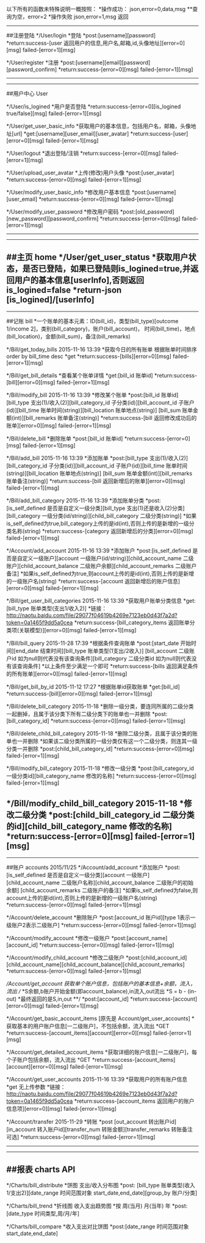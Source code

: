 以下所有的函数未特殊说明一概按照：
*操作成功：
json,error=0,data,msg
**查询为空，error=2
*操作失败
json,error=1,msg
返回

--------------------------------------------------------------
##注册登陆
*/User/login
*登陆
*post:[username][password]
*return:success-[user 返回用户的信息,用户名,邮箱,id,头像地址][error=0][msg]
		failed-[error=1][msg]

*/User/register
*注册
*post:[username][email][password][password_confirm]
*return:success-[error=0][msg]
		failed-[error=1][msg]

--------------------------------------------------------------


--------------------------------------------------------------
##用户中心 User

*/User/is_logined
*用户是否登陆
*return:success-[error=0][is_logined true/false][msg]
		failed-[error=1][msg]

*/User/get_user_basic_info
*获取用户的基本信息，包括用户名，邮箱，头像地址[url]
*get:[username][user_email][user_avatar]
*return:success-[user][error=0][msg]
		failed-[error=1][msg]

*/User/logout
*退出登陆/注销
*return:success-[error=0][msg]
		failed-[error=1][msg]

*/User/upload_user_avatar
*上传(修改)用户头像
*post:[user_avatar]
*return:success-[error=0][msg]
		failed-[error=1][msg]

*/User/modify_user_basic_info
*修改用户基本信息
*post:[username][user_email]
*return:success-[error=0][msg]
		failed-[error=1][msg]

*/User/modify_user_password
*修改用户密码
*post:[old_password][new_password][password_confirm]
*return:success-[error=0][msg]
		failed-[error=1][msg]

--------------------------------------------------------------


--------------------------------------------------------------
##主页 home
*/User/get_user_status
*获取用户状态，是否已登陆，如果已登陆则is_logined=true,并返回用户的基本信息[userInfo],否则返回is_logined=false
*return-json [is_logined]/[userInfo]
--------------------------------------------------------------


--------------------------------------------------------------
##记账 bill
*一个账单的基本元素：ID(bill_id)，类型(bill_type)[outcome 1/income 2]，类别(bill_category)，账户(bill_account)，
时间(bill_time)，地点(bill_location)，金额(bill_sum)，备注(bill_remarks)


*/Bill/get_today_bills 2015-11-16 13:39
*获取今日的所有账单 根据账单时间排序 order by bill_time desc
*get
*return:success-[bills][error=0][msg]
		failed-[error=1][msg]

*/Bill/get_bill_details
*查看某个账单详情
*get:[bill_id 账单id]
*return:success-[bill][error=0][msg]
		failed-[error=1][msg]

*/Bill/modify_bill 2015-11-16 13:39
*修改某个账单
*post:[bill_id 账单id][bill_type 支出(1)/收入(2)][bill_category_id 子分类(id)][bill_account_id 子账户(id)][bill_time 账单时间(string)][bill_location 账单地点(string)]
[bill_sum 账单金额(int)][bill_remarks 账单备注(string)]
*return:success-[bill 返回修改成功后的账单][error=0][msg]
		failed-[error=1][msg]

*/Bill/delete_bill
*删除账单
*post:[bill_id 账单id]
*return:success-[error=0][msg]
		failed-[error=1][msg]

*/Bill/add_bill 2015-11-16 13:39
*添加账单
*post:[bill_type 支出(1)/收入(2)][bill_category_id 子分类(id)][bill_account_id 子账户(id)][bill_time 账单时间(string)][bill_location 账单地点(string)]
[bill_sum 账单金额(int)][bill_remarks 账单备注(string)]
*return:success-[bill 返回新增后的账单][error=0][msg]
		failed-[error=1][msg]

*/Bill/add_bill_category 2015-11-16 13:39
*添加账单分类
*post:[is_self_defined 是否是自定义一级分类][bill_type 支出(1)还是收入(2)分类][bill_category 一级分类(id/string)][child_bill_category 二级分类(string)]
*如果is_self_defined为true,bill_category上传的是id(int),否则上传的是新增的一级分类名称(string)
*return:success-[category 返回新增后的分类][error=0][msg]
		failed-[error=1][msg]

*/Account/add_account  2015-11-16 13:39
*添加账户
*post:[is_self_defined 是否是自定义一级账户][account 一级账户(id/string)][child_account_name 二级账户][child_account_balance 二级账户余额][child_account_remarks 二级账户备注]
*如果is_self_defined为true,则account上传的是id(int),否则上传的是新增的一级账户名(string)
*return:success-[account 返回新增后的账户信息][error=0][msg]
		failed-[error=1][msg]

*/Bill/get_user_bill_categories 2015-11-16 13:39
*获取用户账单分类信息 
*get:[bill_type 账单类型(支出1/收入2)]
*链接：http://naotu.baidu.com/file/29077f04619b4269e7123eb0d43f7a2d?token=0a1465f9dd5a0cea
*return:success-[bill_category_items 返回账单分类项(关联模型)][error=0][msg]
		failed-[error=1][msg]

*/Bill/bill_query 2015-11-28 17:39
*根据条件查询账单
*post:[start_date 开始时间][end_date 结束时间][bill_type 账单类型(1支出/2收入)]
[bill_account 二级账户id 如为null则代表没有该查询条件][bill_category 二级分类id 如为null则代表没有该查询条件]
*以上条件至少满足一个即可
*return:success-[bills 返回满足条件的所有账单][error=0][msg]
		failed-[error=1][msg]


*/Bill/get_bill_by_id 2015-11-12 17:27
*根据账单id获取账单
*get:[bill_id]
*return:success-[bill][error=0][msg]
		failed-[error=1][msg]
 
*/Bill/delete_bill_category 2015-11-18
*删除一级分类，要连同所属的二级分类一起删掉，且属于该分类下所有二级分类下的账单也一并删除
*post:[bill_category_id]
*return:success-[error=0][msg]
		failed-[error=1][msg]

*/Bill/delete_child_bill_category 2015-11-18
*删除二级分类，且属于该分类的账单也一并删除
*如果该二级分类所属的一级分类仅有这一个二级分类，则连其一级分类一并删除
*post:[child_bill_category_id]
*return:success-[error=0][msg]
		failed-[error=1][msg]

*/Bill/modify_bill_category 2015-11-18
*修改一级分类
*post:[bill_category_id 一级分类id][bill_category_name 修改的名称]
*return:success-[error=0][msg]
		failed-[error=1][msg]

*/Bill/modify_child_bill_category 2015-11-18
*修改二级分类
*post:[child_bill_category_id 二级分类的id][child_bill_category_name 修改的名称]
*return:success-[error=0][msg]
		failed-[error=1][msg]
--------------------------------------------------------------



--------------------------------------------------------------
##账户 accounts  2015/11/25
*/Account/add_account
*添加账户
*post:[is_self_defined 是否是自定义一级分类][account 一级账户][child_account_name 二级账户名称][child_account_balance 二级账户的初始余额]
[child_account_remarks 二级账户的备注]
*如果is_self_defined为false,则account上传的是id(int),否则上传的是新增的一级账户名(string)
*return:success-[error=0][msg]
		failed-[error=1][msg]

*/Account/delete_account
*删除账户
*post:[account_id 账户id][type 1表示一级账户2表示二级账户]
*return:success-[error=0][msg]
		failed-[error=1][msg]

*/Account/modify_account
*修改一级账户
*post:[account_name][account_id]
*return:success-[error=0][msg]
		failed-[error=1][msg]

*/Account/modify_child_account
*修改二级账户
*post:[child_account_id][child_account_name][child_account_balance][child_account_remarks]
*return:success-[error=0][msg]
		failed-[error=1][msg]

*/Account/get_account
*获取单个账户信息，包括账户的基本信息+余额，流入，流出
/**
    *S余额,b账户开始金额(即account_balance),in流入,out流出
    *S = b - (in-out)
    *最终返回的是S,in,out
**/
*post:[account_id]
*return:success-[account][error=0][msg]
		failed-[error=1][msg]

*/Account/get_basic_account_items  [原先是 Account/get_user_accounts]
*获取基本的用户账户信息[一二级账户]，不包括余额，流入流出
*GET
*return:success-[account_items][account][error=0][msg]
		failed-[error=1][msg]


*/Account/get_detailed_account_items
*获取详细的账户信息[一二级账户]，每个子账户包括余额，流入流出
*GET
*return:success-[account_items][account][error=0][msg]
		failed-[error=1][msg]

*/Account/get_user_accounts 2015-11-16 13:39
*获取用户的所有账户信息
*get 无上传参数
*链接：http://naotu.baidu.com/file/29077f04619b4269e7123eb0d43f7a2d?token=0a1465f9dd5a0cea
*return:success-[account_items 返回用户的账户信息项][error=0][msg]
		failed-[error=1][msg]

*/Account/transfer 2015-11-29 
*转账
*post [out_account 转出账户id][in_account 转入账户id][transfer_num 转账金额][transfer_remarks 转账备注 可选]
*return:success-[error=0][msg]
		failed-[error=1][msg]

--------------------------------------------------------------

--------------------------------------------------------------
##报表 charts API
--------------------------------------------------------------

*/Charts/bill_distribute
*饼图 支出/收入分布图
*post: [bill_type 账单类型(收入1/支出2)][date_range 时间范围对象 start_date,end_date][group_by 账户/分类]

*/Charts/bill_trend
*折线图 收入支出趋势图
*按 周(当月) 月(当年) 年
*post:[date_type 时间类型,周/月/年]

*/Charts/bill_compare
*收入支出对比饼图
*post:[date_range 时间范围对象 start_date,end_date]
